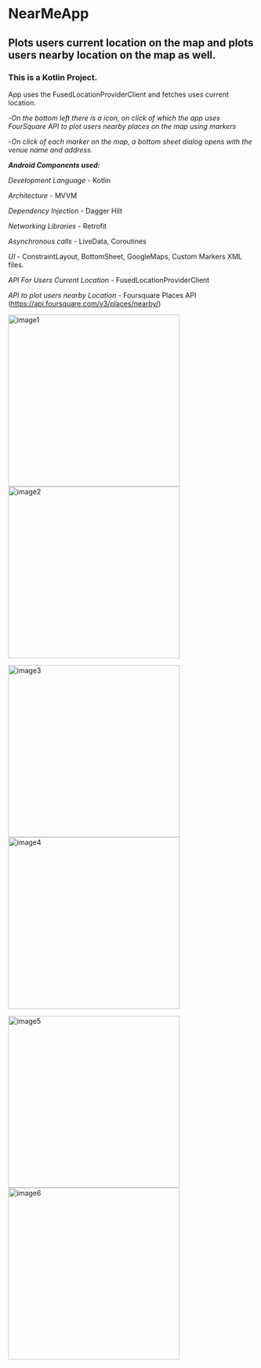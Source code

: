 # NearMeApp

## Plots users current location on the map and plots users nearby location on the map as well.

### This is a Kotlin Project.

App uses the FusedLocationProviderClient and fetches uses current location.

-*On the bottom left there is a icon, on click of which the app uses FourSquare API to plot users nearby places on the map using markers*

-*On click of each marker on the map, a bottom sheet dialog opens with the venue name and address.*

***Android Components used:***

*Development Language* - Kotlin

*Architecture* - MVVM

*Dependency Injection* - Dagger Hilt

*Networking Libraries* - Retrofit

*Asynchronous calls* - LiveData, Coroutines

*UI* - ConstraintLayout, BottomSheet, GoogleMaps, Custom Markers XML files.

*API For Users Current Location* - FusedLocationProviderClient

*API to plot users nearby Location* - Foursquare Places API (https://api.foursquare.com/v3/places/nearby/<PARAMS>)

<img width="350" alt="image1" src="https://user-images.githubusercontent.com/16866972/166221452-0e59ca4b-824d-40cb-8117-f281e06b0784.jpg">     <img width="350" alt="image2" src="https://user-images.githubusercontent.com/16866972/166221432-77f9f2f5-ce37-4c6f-9f62-e0511bd583d3.jpg">

<img width="350" alt="image3" src="https://user-images.githubusercontent.com/16866972/166221672-e8cafd46-92c4-4f64-bcca-696db82493ed.jpg">     <img width="350" alt="image4" src="https://user-images.githubusercontent.com/16866972/166221774-33f8fbbf-04fb-4e2f-b19f-b8df3538608d.jpg">

<img width="350" alt="image5" src="https://user-images.githubusercontent.com/16866972/166221804-ded492f7-4a53-415f-8c03-420c304058a7.jpg">     <img width="350" alt="image6" src="https://user-images.githubusercontent.com/16866972/166221844-04f49979-3743-4f24-a58c-64b74137c1ac.jpg">





